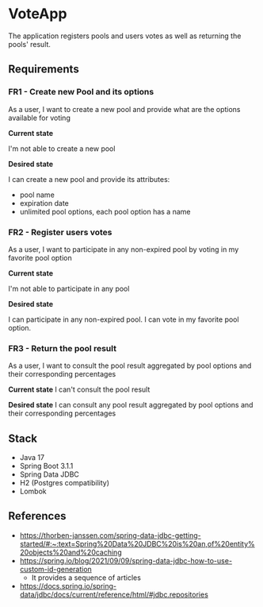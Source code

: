 # VoteApp
The application registers pools and users votes as well as returning the pools' result.

## Requirements

### FR1 - Create new Pool and its options

As a user, I want to create a new pool and provide what are the options available for voting

**Current state**

I'm not able to create a new pool

**Desired state**

I can create a new pool and provide its attributes:
- pool name
- expiration date
- unlimited pool options, each pool option has a name

### FR2 - Register users votes

As a user, I want to participate in any non-expired pool by voting in my favorite pool option

**Current state**

I'm not able to participate in any pool

**Desired state**

I can participate in any non-expired pool. I can vote in my favorite pool option.

### FR3 - Return the pool result

As a user, I want to consult the pool result aggregated by pool options and their corresponding percentages

**Current state**
I can't consult the pool result

**Desired state**
I can consult any pool result aggregated by pool options and their corresponding percentages

## Stack
- Java 17
- Spring Boot 3.1.1
- Spring Data JDBC
- H2 (Postgres compatibility)
- Lombok

## References
- https://thorben-janssen.com/spring-data-jdbc-getting-started/#:~:text=Spring%20Data%20JDBC%20is%20an,of%20entity%20objects%20and%20caching
- https://spring.io/blog/2021/09/09/spring-data-jdbc-how-to-use-custom-id-generation
  - It provides a sequence of articles
- https://docs.spring.io/spring-data/jdbc/docs/current/reference/html/#jdbc.repositories